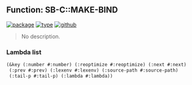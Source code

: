## Function: SB-C::MAKE-BIND
[![package](https://img.shields.io/badge/Package-SB--C-5f9ea0.svg?style=social&colorA=999999)](../) [![type](https://img.shields.io/badge/Type-Function-5f9ea0.svg?style=social&colorA=999999)](../#function) [![github](https://img.shields.io/badge/GitHub-View_the_source-5f9ea0.svg?style=social&colorA=999999&logo=github)](https://github.com/sbcl/sbcl/blob/master/src/compiler/node.lisp/) 

> No description.

### Lambda list
```cl
(&key (:number #:number) (:reoptimize #:reoptimize) (:next #:next)
 (:prev #:prev) (:lexenv #:lexenv) (:source-path #:source-path)
 (:tail-p #:tail-p) (:lambda #:lambda))
```
